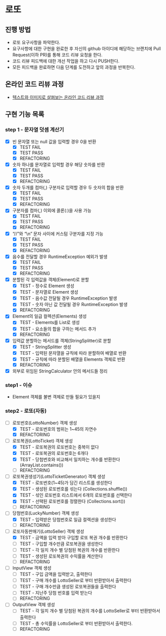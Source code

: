 # 로또
## 진행 방법
* 로또 요구사항을 파악한다.
* 요구사항에 대한 구현을 완료한 후 자신의 github 아이디에 해당하는 브랜치에 Pull Request(이하 PR)를 통해 코드 리뷰 요청을 한다.
* 코드 리뷰 피드백에 대한 개선 작업을 하고 다시 PUSH한다.
* 모든 피드백을 완료하면 다음 단계를 도전하고 앞의 과정을 반복한다.

## 온라인 코드 리뷰 과정
* [텍스트와 이미지로 살펴보는 온라인 코드 리뷰 과정](https://github.com/next-step/nextstep-docs/tree/master/codereview)

## 구현 기능 목록

### step 1 - 문자열 덧셈 계산기
- [x] 빈 문자열 또는 null 값을 입력할 경우 0을 반환
    - [x] TEST FAIL
    - [x] TEST PASS
    - [x] REFACTORING
- [x] 숫자 하나를 문자열로 입력할 경우 해당 숫자를 반환
    - [x] TEST FAIL
    - [x] TEST PASS
    - [x] REFACTORING
- [x] 숫자 두개를 컴마(,) 구분자로 입력할 경우 두 숫자의 합을 반환
    - [x] TEST FAIL
    - [x] TEST PASS
    - [x] REFACTORING
- [x] 구분자를 컴마(,) 이외에 콜론(:)을 사용 가능
    - [x] TEST FAIL
    - [x] TEST PASS
    - [x] REFACTORING
- [x] “//”와 “\n” 문자 사이에 커스텀 구분자를 지정 가능
    - [x] TEST FAIL
    - [x] TEST PASS
    - [x] REFACTORING
- [x] 음수를 전달할 경우 RuntimeException 예외가 발생
    - [x] TEST FAIL
    - [x] TEST PASS
    - [x] REFACTORING
- [x] 분할된 각 입력값을 객체(Element)로 분할
    - [x] TEST - 정수로 Element 생성
    - [x] TEST - 문자열로 Element 생성
    - [x] TEST - 음수값 전달될 경우 RuntimeException 발생
    - [x] TEST - 숫자 아닌 값 전달될 경우 RuntimeException 발생
    - [x] REFACTORING
- [x] Element의 일급 컬렉션(Elements) 생성
    - [x] TEST - Elements를 List로 생성
    - [x] TEST - 요소들의 합을 구하는 메서드 추가
    - [x] REFACTORING
- [x] 입력값 분할하는 메서드를 객체(StringSplitter)로 분할
    - [x] TEST - StringSplitter 생성
    - [x] TEST - 입력된 문자열을 규칙에 따라 분할하여 배열로 반환
    - [x] TEST - 규칙에 따라 분할된 배열을 Elements 객체로 반환
    - [x] REFACTORING
- [x] 외부로 위임된 StringCalculator 안의 메서드들 정리

### step1 - 이슈
- Element 객체를 불변 객체로 만들 필요가 있을지


### step2 - 로또(자동)
- [ ] 로또번호(LottoNumber) 객체 생성
    - [x] TEST - 로또번호의 범위는 1~45의 자연수
    - [x] REFACTORING
- [ ] 로또복권(LottoTicket) 객체 생성
    - [x] TEST - 로또복권의 로또번호는 중복이 없다
    - [x] TEST - 로또복권의 로또번호는 6개다
    - [x] TEST - 당첨번호와 비교해서 일치하는 개수를 반환한다 (ArrayList.contains())
    - [ ] REFACTORING
- [ ] 로또복권생성기(LottoTicketGenerator) 객체 생성
    - [x] TEST - 로또번호(1~45)가 담긴 리스트를 생성한다
    - [x] TEST - 생성된 로또번호를 섞는다 (Collections.shuffle())
    - [x] TEST - 섞인 로또번호 리스트에서 6개의 로또번호를 선택한다
    - [x] TEST - 선택된 로또번호를 정렬한다 (Collections.sort())
    - [ ] REFACTORING
- [ ] 당첨번호(LuckyNumber) 객체 생성
    - [x] TEST - 입력받은 당첨번호로 일급 컬렉션을 생성한다
    - [ ] REFACTORING
- [ ] 로또자동판매기(LottoSeller) 객체 생성
    - [x] TEST - 금액을 입력 받아 구입할 로또 복권 개수를 반환한다
    - [ ] TEST - 구입할 개수만큼 로또복권을 생성한다
    - [ ] TEST - 각 일치 개수 별 당첨된 복권의 개수를 반환한다
    - [ ] TEST - 생성된 로또복권의 수익률을 계산한다
    - [ ] REFACTORING
- [ ] InputView 객체 생성
    - [ ] TEST - 구입 금액을 입력받고, 출력한다
    - [ ] TEST - 구매 개수를 LottoSeller로 부터 반환받아서 출력한다
    - [ ] TEST - 구매 개수만큼 생성된 로또복권들을 출력한다
    - [ ] TEST - 지난주 당첨 번호를 입력 받는다
    - [ ] REFACTORING
- [ ] OutputView 객체 생성
    - [ ] TEST - 각 일치 개수 별 당첨된 복권의 개수를 LottoSeller로 부터 반환받아서 출력한다
    - [ ] TEST - 총 수익률을 LottoSeller로 부터 반환받아서 출력한다.
    - [ ] REFACTORING
